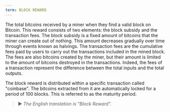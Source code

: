 ```yaml
---
term: BLOCK REWARD
---
```


The total bitcoins received by a miner when they find a valid block on Bitcoin. This reward consists of two elements: the block subsidy and the transaction fees. The block subsidy is a fixed amount of bitcoins that the miner can create out of nothing. This amount decreases gradually over time through events known as halvings. The transaction fees are the cumulative fees paid by users to carry out the transactions included in the mined block. The fees are also bitcoins created by the miner, but their amount is limited to the amount of bitcoins destroyed in the transactions. Indeed, the fees of a transaction represent the difference between the total inputs and the total outputs.

The block reward is distributed within a specific transaction called "coinbase". The bitcoins extracted from it are automatically locked for a period of 100 blocks. This is referred to as the maturity period.

> ► *The English translation is "Block Reward".*